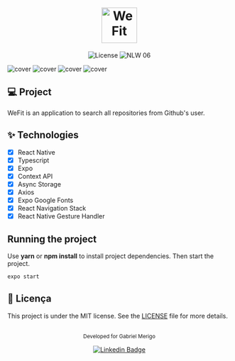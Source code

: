 <h1 align="center">
  <img alt="WeFit" height="80" title="WeFit" src="./Logo-Dark.png" />
</h1>

<p align="center">
  <img alt="License" src="https://img.shields.io/static/v1?label=license&message=MIT&color=4a1d0f&labelColor=ddfa20">

  <img src="https://img.shields.io/static/v1?label=Ignite&message=ReactNative&color=4a1d0f&labelColor=ddfa20" alt="NLW 06" />
</p>

![cover](./assets/SplashScreen.png)
![cover](./assets/Home-Fav.png)
![cover](./assets/Home.png)
![cover](./assets/Detalhes.png)

## 💻 Project
WeFit is an application to search all repositories from Github's user.

## ✨ Technologies

-   [X] React Native
-   [X] Typescript
-   [X] Expo
-   [X] Context API
-   [X] Async Storage
-   [X] Axios
-   [X] Expo Google Fonts
-   [X] React Navigation Stack
-   [X] React Native Gesture Handler

## Running the project

Use **yarn** or **npm install** to install project dependencies.
Then start the project.

```cl
expo start
```

## 📄 Licença

This project is under the MIT license. See the [LICENSE](LICENSE.md) file for more details.

<br />

<div align="center">
  <small>Developed for Gabriel Merigo</small>

  [![Linkedin Badge](https://img.shields.io/badge/-Gabriel%20Merigo-4a1d0f?style=flat-square&logo=Linkedin&logoColor=white&link=https://www.linkedin.com/in/rodrigo-gon%C3%A7alves-santana/)](https://www.linkedin.com/in/gabrielmerigo/) 
</div>

